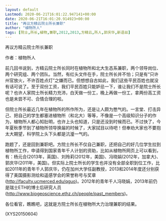 ```yaml
---
layout: default
Lastmod: 2020-06-21T16:01:22.947141+00:00
date: 2020-06-21T16:01:20.914923+00:00
title: "再议方精云院士所长兼职"
author: "植物所人"
tags: [院士,所长,植物,兼职,2012,2013,方精云,所人,郭庆华,新语丝]
---
```


再议方精云院士所长兼职

作者：植物所人

前几回书说到，方精云院士所长同时在植物所和北大生态系兼职，两个领导岗位、两个研究组、两个团队。当然，有红头文件在手，院士所长并不怕；只是有“只许州官放火，不许百姓点灯”之嫌而已。但想想自古如此，我们这些平民百姓也就没有话可说了。至于双份工资，我们平民百姓只能妒忌一下，谁让我们不是院士所长呢？也许人家院士所长精力充沛，白天做一份工，晚上再做一份工，拿两份高工资也是未尝不可、合情合理的啦。

但院士所长最近几年在植物所的所作所为，还是让人颇为憋气的。一言堂、打击异己、把自己的学生都塞进植物所（和北大）等等，不像是一个高级知识分子的作为，植物所人都心知肚明，也许上头也知道，只是还没到时候而已。不过快了，今年夏秋季节到了植物所领导换届的时候了，大家拭目以待吧！但奉劝大家也不要抱太大期望，科学院上头下头都是沆瀣一气的。

跑题了，还是回到兼职吧。方院士所长不仅自己兼职，还把自己的好几位学生拉到植物所工作，申请得到国家青年千人计划的资助，比如从植物所网页上可以看到，有：杨元合(2013年，英国)、刘玲莉(2012年，美国)、冯晓娟(2012年，加拿大)、郭庆华(2011年，美国)。但实际上院士所长的学生也并没有全部全职到位工作，比如2011年的青年千人郭庆华，仍在加州大学任副教授，2013和2014年度还分别获得了美国摄影测绘和遥感学会的荣誉称号与奖章(http://faculty.ucmerced.edu/qguo)。2012年的青年千人冯晓娟，2013年前仍是瑞士ETH的博士后研究人员(http://www.biogeoscience.ethz.ch/people/past_members)。

各位看官，瞧瞧吧，这就是方院士所长在植物所大力治理兼职的结果。

(XYS20150604)

